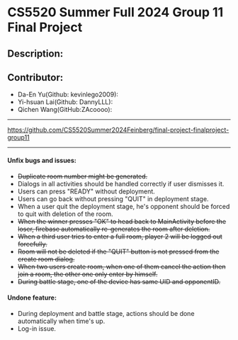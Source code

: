 # CS5520 Summer Full 2024 Group 11 Final Project

## Description:
    

## Contributor: 
- Da-En Yu(Github: kevinlego2009): 
- Yi-hsuan Lai(Github: DannyLLL): 
- Qichen Wang(GitHub:ZAcoooo): 

---
https://github.com/CS5520Summer2024Feinberg/final-project-finalproject-group11

---

#### Unfix bugs and issues:
- ~~Duplicate room number might be generated.~~
- Dialogs in all activities should be handled correctly if user dismisses it. 
- Users can press "READY" without deployment. 
- Users can go back without pressing "QUIT" in deployment stage.
- When a user quit the deployment stage, he's opponent should be forced to quit with deletion of the room.
- ~~When the winner presses "OK" to head back to MainActivity before the loser, firebase automatically re-generates the room after deletion.~~
- ~~When a third user tries to enter a full room, player 2 will be logged out forcefully.~~
- ~~Room will not be deleted if the "QUIT" button is not pressed from the create room dialog.~~
- ~~When two users create room, when one of them cancel the action then join a room, the other one only enter by himself.~~ 
- ~~During battle stage, one of the device has same UID and opponentID.~~


#### Undone feature:
- During deployment and battle stage, actions should be done automatically when time's up.
- Log-in issue.
